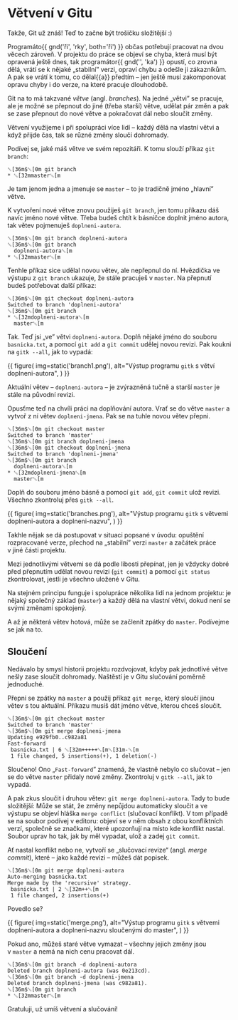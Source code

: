 # Větvení v Gitu

Takže, Git už znáš!
Teď to začne být trošičku složitější :)

Programáto{{ gnd('ři', 'rky', both='ři') }} občas potřebují pracovat na dvou
věcech zároveň.
V projektu do práce se objeví se chyba,
která musí být opravená
ještě dnes, tak programátor{{ gnd('', 'ka') }} opustí, co zrovna dělá,
vrátí se k nějaké „stabilní” verzi, opraví chybu
a odešle ji zákazníkům.
A pak se vrátí k tomu, co dělal{{a}} předtím – jen ještě
musí zakomponovat opravu chyby i do verze, na které
pracuje dlouhodobě.

Git na to má takzvané *větve* (angl. *branches*).
Na jedné „větvi” se pracuje, ale je možné se přepnout do
jiné (třeba starší) větve, udělat pár změn
a pak se zase přepnout do nové větve a
pokračovat dál nebo sloučit změny.

Větvení využijeme i při spolupráci více lidí – každý
dělá na vlastní větvi a když přijde čas,
tak se různé změny sloučí dohromady.

Podívej se, jaké máš větve ve svém repozitáři.
K tomu slouží příkaz `git branch`:

```ansi
␛[36m$␛[0m git branch
* ␛[32mmaster␛[m
```

Je tam jenom jedna a jmenuje se `master`
– to je tradičně jméno „hlavní” větve.

K vytvoření nové větve znovu použiješ
`git branch`, jen tomu příkazu dáš navíc
jméno nové větve.
Třeba budeš chtít k básničce doplnit jméno autora,
tak větev pojmenuješ `doplneni-autora`.

```ansi
␛[36m$␛[0m git branch doplneni-autora
␛[36m$␛[0m git branch
  doplneni-autora␛[m
* ␛[32mmaster␛[m
```

Tenhle příkaz sice udělal novou větev,
ale nepřepnul do ní.
Hvězdička ve výstupu z `git branch` ukazuje,
že stále pracuješ v `master`.
Na přepnutí budeš potřebovat další příkaz:

```ansi
␛[36m$␛[0m git checkout doplneni-autora
Switched to branch 'doplneni-autora'
␛[36m$␛[0m git branch
* ␛[32mdoplneni-autora␛[m
  master␛[m
```

Tak. Teď jsi „ve” větvi `doplneni-autora`.
Doplň nějaké jméno do souboru `basnicka.txt`,
a pomocí `git add` a `git commit` udělej novou revizi.
Pak koukni na `gitk --all`, jak to vypadá:

{{ figure(
    img=static('branch1.png'),
    alt="Výstup programu `gitk` s větví doplneni-autora",
) }}

Aktuální větev – `doplneni-autora` – je
zvýrazněná tučně a starší `master` je stále
na původní revizi.

Opusťme teď na chvíli práci na doplňování autora.
Vrať se do větve `master` a vytvoř z ní
větev `doplneni-jmena`.
Pak se na tuhle novou větev přepni.

```ansi
␛[36m$␛[0m git checkout master
Switched to branch 'master'
␛[36m$␛[0m git branch doplneni-jmena
␛[36m$␛[0m git checkout doplneni-jmena
Switched to branch 'doplneni-jmena'
␛[36m$␛[0m git branch
  doplneni-autora␛[m
* ␛[32mdoplneni-jmena␛[m
  master␛[m
```

Doplň do souboru jméno básně a pomocí
`git add`, `git commit` ulož revizi.
Všechno zkontroluj přes `gitk --all`.

{{ figure(
    img=static('branches.png'),
    alt="Výstup programu `gitk` s větvemi doplneni-autora a doplneni-nazvu",
) }}


Takhle nějak se dá postupovat v situaci popsané v úvodu:
opuštění rozpracované verze, přechod na „stabilní”
verzi `master` a začátek práce v jiné
části projektu.

Mezi jednotlivými větvemi se dá podle libosti přepínat,
jen je vždycky dobré před přepnutím udělat novou revizi
(`git commit`) a pomocí `git status` zkontrolovat, jestli je všechno
uložené v Gitu.

Na stejném principu funguje i spolupráce několika lidí
na jednom projektu: je nějaký společný základ
(`master`) a každý dělá na vlastní větvi, dokud není se svými změnami spokojený.

A až je některá větev hotová, může se začlenit
zpátky do `master`. Podívejme se jak na to.


## Sloučení

Nedávalo by smysl historii projektu rozdvojovat,
kdyby pak jednotlivé větve nešly zase sloučit dohromady.
Naštěstí je v Gitu slučování poměrně jednoduché.

Přepni se zpátky na `master`
a použij příkaz `git merge`, který
sloučí jinou větev s tou aktuální.
Příkazu musíš dát jméno větve, kterou chceš sloučit.

```ansi
␛[36m$␛[0m git checkout master
Switched to branch 'master'
␛[36m$␛[0m git merge doplneni-jmena
Updating e929fb0..c982a81
Fast-forward
 basnicka.txt | 6 ␛[32m+++++␛[m␛[31m-␛[m
 1 file changed, 5 insertions(+), 1 deletion(-)
```

Sloučeno! Ono „`Fast-forward`” znamená, že
vlastně nebylo co slučovat – jen se do větve
`master` přidaly nové změny.
Zkontroluj v `gitk --all`, jak to vypadá.

A pak zkus sloučit i druhou větev: `git merge doplneni-autora`.
Tady to bude složitější: Může se stát, že změny nepůjdou
automaticky sloučit a ve výstupu se objeví hláška
`merge conflict` (slučovací konflikt).
V tom případě se na soubor podívej v editoru: objeví
se v něm obsah z obou konfliktních verzí,
společně se značkami, které upozorňují na místo
kde konflikt nastal.
Soubor uprav ho tak, jak by měl vypadat, ulož a zadej
`git commit`.
 
Ať nastal konflikt nebo ne, vytvoří se „slučovací revize“
(angl. *merge commit*), které – jako každé revizi – můžeš dát popisek.

```ansi
␛[36m$␛[0m git merge doplneni-autora
Auto-merging basnicka.txt
Merge made by the 'recursive' strategy.
 basnicka.txt | 2 ␛[32m++␛[m
 1 file changed, 2 insertions(+)
```

Povedlo se?

{{ figure(
    img=static('merge.png'),
    alt="Výstup programu `gitk` s větvemi doplneni-autora a doplneni-nazvu sloučenými do master",
) }}

Pokud ano, můžeš staré větve vymazat – všechny jejich
změny jsou v `master` a nemá na nich cenu
pracovat dál.

```ansi
␛[36m$␛[0m git branch -d doplneni-autora
Deleted branch doplneni-autora (was 0e213cd).
␛[36m$␛[0m git branch -d doplneni-jmena
Deleted branch doplneni-jmena (was c982a81).
␛[36m$␛[0m git branch
* ␛[32mmaster␛[m
```

Gratuluji, už umíš větvení a slučování!
